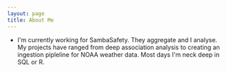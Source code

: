 ```yaml
---
layout: page
title: About Me
---
```


<ul class="fa-ul">
<li><span class="fa-li"><i class="fa fa-briefcase"></i></span> 
I'm currently working for SambaSafety. They aggregate 
and I analyse. My projects have ranged from deep association analysis
to creating an ingestion pipleline for NOAA weather data. Most days
I'm neck deep in SQL or R.
</li>
</ul>
